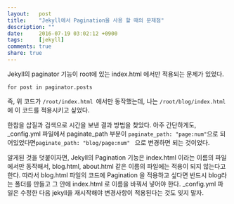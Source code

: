 ```yaml
---
layout:   post
title:    "Jekyll에서 Pagination을 사용 할 때의 문제점"
description: ""
date:     2016-07-19 03:02:12 +0900
tags:     [jekyll]
comments: true
share: true
---
```


Jekyll의 paginator 기능이 root에 있는 index.html 에서만 적용되는 문제가 있었다.

```
for post in paginator.posts
```
즉, 위 코드가 `/root/index.html `에서만 동작했는데, 나는 `/root/blog/index.html` 에 이 코드를 적용시키고 싶었다.

한참을 삽질과 검색으로 시간을 보낸 결과 방법을 찾았다.
아주 간단하게도, _config.yml 파일에서 paginate_path 부분이
`paginate_path: "page:num"`으로 되어있었다면`paginate_path: "blog/page:num" `
으로 변경하면 되는 것이었다.

알게된 것을 덧붙이자면, Jekyll의 Pagination 기능은 index.html 이라는 이름의 파일에서만 동작해서, blog.html, about.html 같은 이름의 파일에는 적용이 되지 않는다고 한다. 따라서 blog.html 파일의 코드에 Pagination 을 적용하고 싶다면 반드시 blog라는 폴더를 만들고 그 안에 index.html 로 이름을 바꿔서 넣어야 한다. _config.yml 파일은 수정한 다음 jekyll을 재시작해야 변경사항이 적용된다는 것도 잊지 말자.
